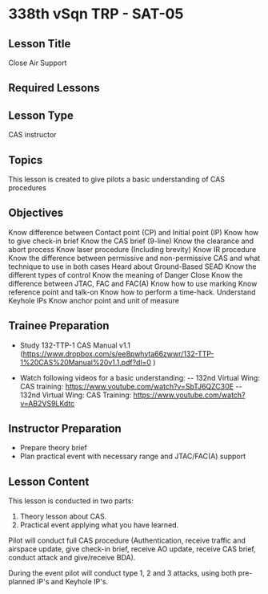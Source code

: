 # 338th vSqn TRP - SAT-05
## Lesson Title
Close Air Support

## Required Lessons


## Lesson Type
CAS instructor

## Topics
This lesson is created to give pilots a basic understanding of CAS procedures

## Objectives
Know difference between Contact point (CP) and Initial point (IP)
Know how to give check-in brief
Know the CAS brief (9-line)
Know the clearance and abort process
Know laser procedure (Including brevity)
Know IR procedure
Know the difference between permissive and non-permissive CAS and what technique to use in both cases
Heard about Ground-Based SEAD
Know the different types of control
Know the meaning of Danger Close
Know the difference between JTAC, FAC and FAC(A)
Know how to use marking
Know reference point and talk-on
Know how to perform a time-hack.
Understand Keyhole IPs
Know anchor point and unit of measure

## Trainee Preparation
- Study 132-TTP-1 CAS Manual v1.1 (https://www.dropbox.com/s/ee8pwhyta66zwwr/132-TTP-1%20CAS%20Manual%20v1.1.pdf?dl=0 )

- Watch following videos for a basic understanding:
-- 132nd Virtual Wing: CAS training: https://www.youtube.com/watch?v=SbTJ6QZC30E
-- 132nd Virtual Wing: CAS Training: https://www.youtube.com/watch?v=AB2VS9LKdtc

## Instructor Preparation
- Prepare theory brief
- Plan practical event with necessary range and JTAC/FAC(A) support


## Lesson Content
This lesson is conducted in two parts:
1. Theory lesson about CAS.
2. Practical event applying what you have learned.

Pilot will conduct full CAS procedure (Authentication, receive traffic and airspace update, give check-in brief, receive AO update, receive CAS brief, conduct attack and give/receive BDA).

During the event pilot will conduct type 1, 2 and 3 attacks, using both pre-planned IP's and Keyhole IP's.